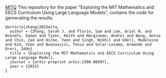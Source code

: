 [MITQ](https://idrori.github.io/MITQ/)
This repository for the paper "Exploring the MIT Mathematics and EECS Curriculum Using Large Language Models", contains the code for genrerating the results.

```
@article{zhangj2023mitq,
  author = {Zhang, Sarah J. and Florin, Sam and Lee, Ariel N. and Niknafs, Eamon and Tyser, Keith and Marginean, Andrei and Wang, Annie and Chin, Zad and Hicke, Yann and Singh, Nikhil and Udell, Madeleine and Kim, Yoon and Buonassisi, Tonio and Solar-Lezama, Armando and Drori, Iddo}
  title = {Exploring the MIT Mathematics and EECS Curriculum Using Large Language Model},
  journal = {arXiv preprint arXiv:2306.08997},
  year = {2023}
}
```

